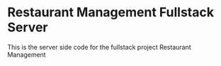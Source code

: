 # Restaurant Management Fullstack Server

This is the server side code for the fullstack project Restaurant Management



